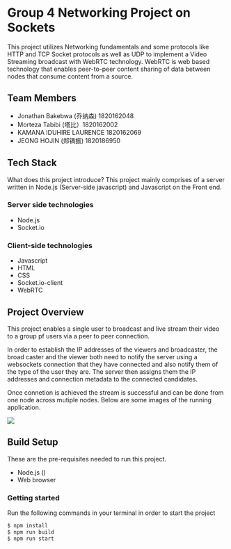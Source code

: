 # Group 4 Networking Project on Sockets
This project utilizes Networking fundamentals and some protocols like HTTP and TCP Socket protocols as well as UDP to implement a Video Streaming broadcast with WebRTC technology. WebRTC is web based technology that enables peer-to-peer content sharing of data between nodes that consume content from a source.

## Team Members
- Jonathan Bakebwa (乔纳森) 1820162048
- Morteza Tabibi (塔比）1820162002
- KAMANA IDUHIRE LAURENCE 1820162069
- JEONG HOJIN (郑镐振) 1820186950

## Tech Stack
What does this project introduce? This project mainly comprises of a server written in Node.js (Server-side javascript) and Javascript on the Front end.

### Server side technologies
- Node.js
- Socket.io


### Client-side technologies
- Javascript
- HTML
- CSS
- Socket.io-client
- WebRTC

## Project Overview
This project enables a single user to broadcast and live stream their video to a group pf users via a peer to peer connection.

In order to establish the IP addresses of the viewers and broadcaster, the broad caster and the viewer both need to notify the server using a websockets connection that they have connected and also notify them of the type of the user they are. The server then assigns them the IP addresses and connection metadata to the connected candidates.

Once connetion is achieved the stream is successful and can be done from one node across mutiple nodes. Below are some images of the running application.

![](https://res.cloudinary.com/xtellar/image/upload/v1576856489/netbenders_i484nb.gif)

## Build Setup
These are the pre-requisites needed to run this project.
- Node.js ()
- Web browser

### Getting started
Run the following commands in your terminal in order to start the project
``` bash
$ npm install
$ npm run build
$ npm run start
```


